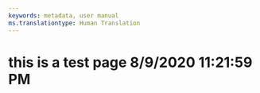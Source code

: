 ```yaml
---
keywords: metadata, user manual
ms.translationtype: Human Translation
---
```

# this is a test page 8/9/2020 11:21:59 PM